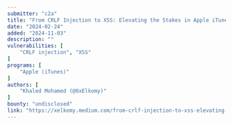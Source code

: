 ```yaml
---
submitter: "c2a"
title: "From CRLF Injection to XSS: Elevating the Stakes in Apple iTunes Security"
date: "2024-02-24"
added: "2024-11-03"
description: ""
vulnerabilities: [
    "CRLF injection", "XSS"
]
programs: [
    "Apple (iTunes)"
]
authors: [
    "Khaled Mohamed (@0xElkomy)"
]
bounty: "undisclosed"
link: "https://xelkomy.medium.com/from-crlf-injection-to-xss-elevating-the-stakes-in-apple-itunes-security-597dc435fd82"
---
```




